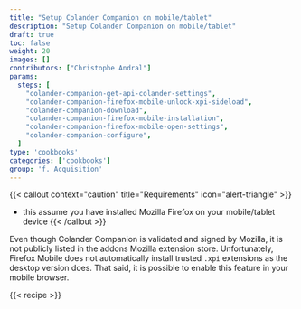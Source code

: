 ```yaml
---
title: "Setup Colander Companion on mobile/tablet"
description: "Setup Colander Companion on mobile/tablet"
draft: true
toc: false
weight: 20
images: []
contributors: ["Christophe Andral"]
params:
  steps: [
    "colander-companion-get-api-colander-settings",
    "colander-companion-firefox-mobile-unlock-xpi-sideload",
    "colander-companion-download",
    "colander-companion-firefox-mobile-installation",
    "colander-companion-firefox-mobile-open-settings",
    "colander-companion-configure",
  ]
type: 'cookbooks'
categories: ['cookbooks']
group: 'f. Acquisition'
---
```


{{< callout context="caution" title="Requirements" icon="alert-triangle" >}}
* this assume you have installed Mozilla Firefox on your mobile/tablet device
{{< /callout >}}

Even though Colander Companion is validated and signed by Mozilla,
it is not publicly listed in the addons Mozilla extension store.
Unfortunately, Firefox Mobile does not automatically install trusted `.xpi` extensions
as the desktop version does.
That said, it is possible to enable this feature in your mobile browser.

{{< recipe >}}